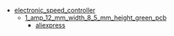 * [electronic_speed_controller](electronic_speed_controller)
  * [1_amp_12_mm_width_8_5_mm_height_green_pcb](electronic_speed_controller/1_amp_12_mm_width_8_5_mm_height_green_pcb)
    * [aliexpress](electronic_speed_controller/1_amp_12_mm_width_8_5_mm_height_green_pcb/aliexpress)
